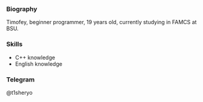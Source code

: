 ### Biography
Timofey, beginner programmer, 19 years old, currently studying in FAMCS at BSU.

### Skills
* C++ knowledge
* English knowledge

### Telegram
@t1sheryo
